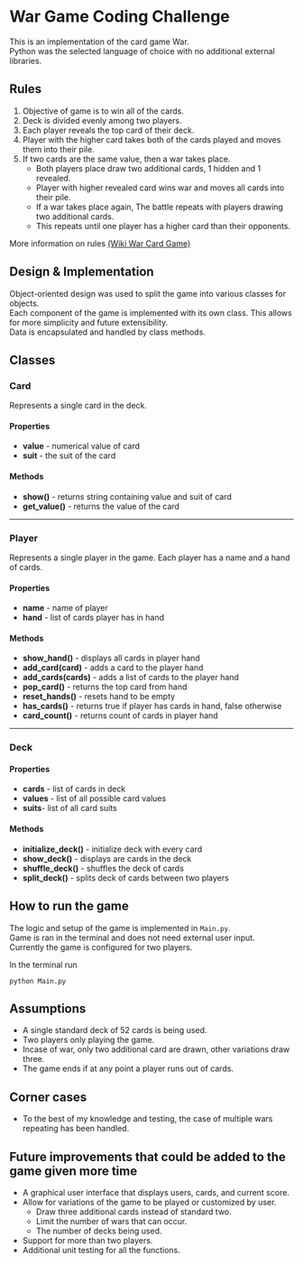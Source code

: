 # War Game Coding Challenge
This is an implementation of the card game War.   
Python was the selected language of choice with no additional external libraries.


## Rules
1. Objective of game is to win all of the cards.
2. Deck is divided evenly among two players.
3. Each player reveals the top card of their deck.
4. Player with the higher card takes both of the cards played and moves them into their pile.
5. If two cards are the same value, then a war takes place.
    * Both players place draw two additional cards, 1 hidden and 1 revealed.
    * Player with higher revealed card wins war and moves all cards into their pile. 
    * If a war takes place again, The battle repeats with players drawing two additional cards.
    * This repeats until one player has a higher card than their opponents. 

More information on rules [(Wiki War Card Game)](https://en.wikipedia.org/wiki/War_(card_game))

## Design & Implementation
Object-oriented design was used to split the game into various classes for objects.   
Each component of the game is implemented with its own class. This allows for more simplicity and future extensibility.   
Data is encapsulated  and handled by class methods. 

## Classes

### Card
Represents a single card in the deck. 

#### Properties
* **value** - numerical value of card
* **suit** - the suit of the card

#### Methods
* **show()** - returns string containing value and suit of card
* **get_value()** - returns the value of the card

---

### Player
Represents a single player in the game. Each player has a name and a hand of cards. 

#### Properties
* **name** - name of player
* **hand** - list of cards player has in hand

#### Methods
* **show_hand()** - displays all cards in player hand
* **add_card(card)** - adds a card to the player hand
* **add_cards(cards)** - adds a list of cards to the player hand
* **pop_card()** - returns the top card from hand 
* **reset_hands()** - resets hand to be empty
* **has_cards()** - returns true if player has cards in hand, false otherwise 
* **card_count()** - returns count of cards in player hand

--- 

### Deck

#### Properties   
* **cards** - list of cards in deck
* **values** - list of all possible card values
* **suits**- list of all card suits

#### Methods
* **initialize_deck()** - initialize deck with every card
* **show_deck()** - displays are cards in the deck
* **shuffle_deck()** - shuffles the deck of cards
* **split_deck()** - splits deck of cards between two players

## How to run the game
The logic and setup of the game is implemented in `Main.py`.   
Game is ran in the terminal and does not need external user input.  
Currently the game is configured for two players.

In the terminal run 
```console 
python Main.py
```

## Assumptions 
* A single standard deck of 52 cards is being used.
* Two players only playing the game.
* Incase of war, only two additional card are drawn, other variations draw three.
* The game ends if at any point a player runs out of cards.

## Corner cases 
* To the best of my knowledge and testing, the case of multiple wars repeating has been handled. 

## Future improvements that could be added to the game given more time
* A graphical user interface that displays users, cards, and current score.
* Allow for variations of the game to be played or customized by user.
    * Draw three additional cards instead of standard two.
    * Limit the number of wars that can occur.
    * The number of decks being used.
* Support for more than two players.
* Additional unit testing for all the functions.